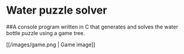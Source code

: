 # Water puzzle solver
##A console program written in C that generates and solves the water bottle puzzle using a game tree.

[[/images/game.png | Game image]]

